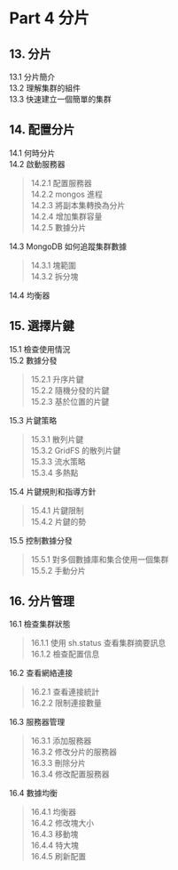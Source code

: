 # Part 4 分片 #

## 13. 分片 ##

13.1 分片簡介  
13.2 理解集群的組件  
13.3 快速建立一個簡單的集群  

## 14. 配置分片 ##

14.1 何時分片  
14.2 啟動服務器  
> 14.2.1 配置服務器  
> 14.2.2 mongos 進程  
> 14.2.3 將副本集轉換為分片  
> 14.2.4 增加集群容量  
> 14.2.5 數據分片  

14.3 MongoDB 如何追蹤集群數據  
> 14.3.1 塊範圍  
> 14.3.2 拆分塊  

14.4 均衡器  

## 15. 選擇片鍵 ##

15.1 檢查使用情況  
15.2 數據分發  
> 15.2.1 升序片鍵  
> 15.2.2 隨機分發的片鍵  
> 15.2.3 基於位置的片鍵  

15.3 片鍵策略  
> 15.3.1 散列片鍵  
> 15.3.2 GridFS 的散列片鍵  
> 15.3.3 流水策略  
> 15.3.4 多熱點  

15.4 片鍵規則和指導方針  
> 15.4.1 片鍵限制  
> 15.4.2 片鍵的勢  

15.5 控制數據分發  
> 15.5.1 對多個數據庫和集合使用一個集群  
> 15.5.2 手動分片  

## 16. 分片管理 ##

16.1 檢查集群狀態  
> 16.1.1 使用 sh.status 查看集群摘要訊息  
> 16.1.2 檢查配置信息  

16.2 查看網絡連接  
> 16.2.1 查看連接統計  
> 16.2.2 限制連接數量  

16.3 服務器管理  
> 16.3.1 添加服務器  
> 16.3.2 修改分片的服務器  
> 16.3.3 刪除分片  
> 16.3.4 修改配置服務器  

16.4 數據均衡  
> 16.4.1 均衡器  
> 16.4.2 修改塊大小  
> 16.4.3 移動塊  
> 16.4.4 特大塊  
> 16.4.5 刷新配置  
